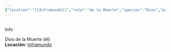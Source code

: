```yaml
---
{"location":"[[Inframundo]]","role":"de la Muerte","species":"Dios","pronouns":"él","reference":"","description":"Dios de la Muerte (él)","statblock":"","patron":"","type":"Personas","dg-publish":true,"dg-publish-dm":true,"permalink":"/personas/erebos/","dgPassFrontmatter":true}
---
```


<p><span><div data-callout-metadata="" data-callout-fold="" data-callout="info" class="callout node-insert-event"><div class="callout-title" dir="auto"><div class="callout-icon"><svg width="16" height="16"></svg></div><div class="callout-title-inner">Info</div></div><div class="callout-content">
<p dir="auto">Dios de la Muerte (él)<br>
<strong>Locación:</strong> <a data-tooltip-position="top" aria-label="Lugares/Inframundo.md" data-href="Lugares/Inframundo.md" href="Lugares/Inframundo.md" class="internal-link" target="_blank" rel="noopener nofollow">Inframundo</a></p>
</div></div></span></p>